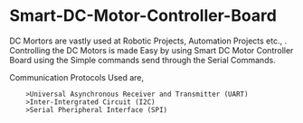 # Smart-DC-Motor-Controller-Board
DC Mortors are vastly used at Robotic Projects, Automation Projects etc., . Controlling the DC Motors is made Easy by using Smart DC Motor Controller Board using the Simple commands send through the Serial Commands.

Communication Protocols Used are,

        >Universal Asynchronous Receiver and Transmitter (UART)
        >Inter-Intergrated Circuit (I2C)
        >Serial Pheripheral Interface (SPI)
